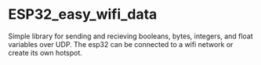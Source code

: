 # ESP32_easy_wifi_data

Simple library for sending and recieving booleans, bytes, integers, and float variables over UDP. The esp32 can be connected to a wifi network or create its own hotspot.
